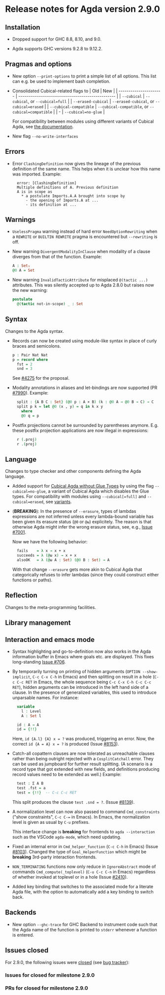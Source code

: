 Release notes for Agda version 2.9.0
====================================

Installation
------------

* Dropped support for GHC 8.8, 8.10, and 9.0.

* Agda supports GHC versions 9.2.8 to 9.12.2.

Pragmas and options
-------------------

* New option `--print-options` to print a simple list of all options.
  This list can e.g. be used to implement bash completion.

* Consolidated Cubical-related flags to
  | Old                    | New                                               |
  | ---------------------- | ------------------------------------------------- |
  | `--cubical`            | `--cubical`, or `--cubical=full`                  |
  | `--erased-cubical`     | `--erased-cubical`, or `--cubical=erased`         |
  | `--cubical-compatible` | `--cubical-compatible`, or `--cubical=compatible` |
  | -                      | `--cubical=no-glue`                               |

  For compatibility between modules using different variants of Cubical Agda, see
  [the documentation](https://agda.readthedocs.io/en/v2.9.0/language/cubical.html#variants).

* New flag `--no-write-interfaces`

Errors
------

* Error `ClashingDefinition` now gives the lineage of the previous definition of the same name.
  This helps when it is unclear how this name was imported.  Example:
  ```
    error: [ClashingDefinition]
    Multiple definitions of A. Previous definition
    A is in scope as
      * a postulate Imports.A.A brought into scope by
        - the opening of Imports.A at ...
        - its definition at ...
  ```

Warnings
--------

* `UselessPragma` warning instead of hard error `NeedOptionRewriting` when a
  `REWRITE` or `BUILTIN REWRITE` pragma is encountered but `--rewriting` is off.

* New warning `DivergentModalityInClause` when modality of a clause diverges
  from that of the function.  Example:
  ```agda
  A : Set₁
  @0 A = Set
  ```

* New warning `InvalidTacticAttribute` for misplaced `@(tactic ...)` attributes.
  This was silently accepted up to Agda 2.8.0 but raises now the new warning:
  ```agda
  postulate
    @(tactic not-in-scope) _ : Set
  ```

Syntax
------

Changes to the Agda syntax.

* Records can now be created using module-like syntax in place of curly braces
  and semicolons.

  ```agda
  p : Pair Nat Nat
  p = record where
    fst = 2
    snd = 3
  ```

  See [#4275](https://github.com/agda/agda/issues/4275) for the proposal.

* Modality annotations in aliases and let-bindings are now supported
  (PR [#7990](https://github.com/agda/agda/pull/7990)).
  Example:
  ```agda
    split : {A B C : Set} (@0 p : A × B) (k : @0 A → @0 B → C) → C
    split p k = let @0 (x , y) = q in k x y
      where
      @0 q = p
  ```

* Postfix projections cannot be surrounded by parentheses anymore.
  E.g. these postfix projection applications are now illegal in expressions:
  ```agda
    r (.proj)
    r .(proj)
  ```

Language
--------

Changes to type checker and other components defining the Agda language.

* Added support for [Cubical Agda without Glue Types](https://agda.readthedocs.io/en/v2.9.0/language/cubical.html#cubical-agda-without-glue)
  by using the flag `--cubical=no-glue`,
  a variant of Cubical Agda which disables the Glue types.
  For compatibility with modules using `--cubical[=full]` and `--cubical=erased`, see
  [variants](https://agda.readthedocs.io/en/v2.9.0/language/cubical.html#variants).

* (**BREAKING**): In the presence of `--erasure`, types of lambdas expressions
  are not inferred unless every lambda-bound variable has been given its erasure
  status (`@0` or `@ω`) explicitely.
  The reason is that otherwise Agda might infer the wrong erasure status, see, e.g.,
  [Issue #7001](https://github.com/agda/agda/issues/7001).

  Now we have the following behavior:
  ```agda
    fails    = λ x → x + x
    succeeds = λ (@ω x) → x + x
    alsoOK   = λ (@ω A : Set) (@0 B : Set) → A
  ```
  With that change `--erasure` gets more akin to Cubical Agda that categorically
  refuses to infer lambdas (since they could construct either functions or paths).

Reflection
----------

Changes to the meta-programming facilities.

Library management
------------------


Interaction and emacs mode
--------------------------

* Syntax highlighting and go-to-definition now also works in the Agda
  information buffer in Emacs where goals etc. are displayed.
  This fixes long-standing [Issue #706](https://github.com/agda/agda/issues/706).

* By temporarily turning on printing of hidden arguments
  (`OPTION --show-implicit`, `C-c C-x C-h` in Emacs)
  and then splitting on result in a hole
  (`C-c C-c RET` in Emacs, the whole sequence being `C-c C-x C-h C-c C-c RET`),
  hidden arguments can be introduced in the left hand side of a clause.
  In the presence of generalized variables, this used to introduce unparsable names.
  For instance:
  ```agda
    variable
      l : Level
      A : Set l

    id : A → A
    id = {!!}
  ```
  Here, `id {A.l} {A} x = ?` was produced, triggering an error.
  Now, the correct `id {A = A} x = ?` is produced
  (Issue [#8153](https://github.com/agda/agda/issue/8153)).

* Catch-all copattern clauses are now tolerated as unreachable clauses
  rather than being outright rejected with a `CosplitCatchall` error.
  They can be used as jumpboard for further result splitting.
  (A scenario is a record type that got extended with new fields,
  and definitions producing record values need to be extended as well.)
  Example:
  ```agda
    test : Σ A B
    test .fst = a
    test = {!!}  -- C-c C-c RET
  ```
  This split produces the clause `test .snd = ?`.
  (Issue [#8139](https://github.com/agda/agda/issue/8139)).


* A normalization level can now also passed to command `Cmd_constraints`
  ("show constraints", `C-c C-=` in Emacs).
  In Emacs, the normalization level is given as usual by `C-u` prefixes.

  This interface change is **breaking** for frontends to `agda --interaction`
  such as the VSCode `agda-mode`, which need updating.

* Fixed an internal error in `Cmd_helper_function` (`C-c C-h` in Emacs)
  (Issue [#8103](https://github.com/agda/agda/issue/8103)).
  Changed the type of `Goal_HelperFunction` which might be **breaking**
  3rd-party interaction frontends.

* `NON_TERMINATING` functions now only reduce in `IgnoreAbstract` mode of
  commands `Cmd_compute(_toplevel)` (`C-u C-c C-n` in Emacs)
  regardless of whether invoked at toplevel or in a hole
  (Issue [#2410](https://github.com/agda/agda/issue/2410)).

* Added key binding that switches to the associated mode for a
  literate Agda file, with the option to automatically add a key
  binding to switch back.

Backends
--------

* New option `--ghc-trace` for GHC Backend to instrument code
  such that the Agda name of the function is printed to `stderr`
  whenever a function is entered.

Issues closed
-------------

For 2.9.0, the following issues were
[closed](https://github.com/agda/agda/issues?q=is%3Aissue+milestone%3A2.9.0+is%3Aclosed)
(see [bug tracker](https://github.com/agda/agda/issues)):

### Issues for closed for milestone 2.9.0

### PRs for closed for milestone 2.9.0
